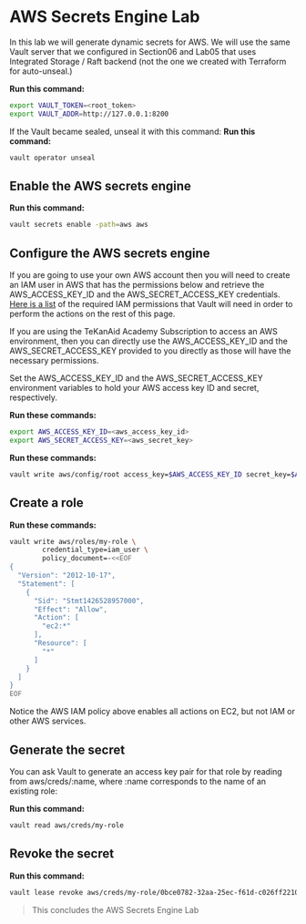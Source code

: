# AWS Secrets Engine Lab

In this lab we will generate dynamic secrets for AWS. We will use the same Vault server that we configured in Section06 and Lab05 that uses Integrated Storage / Raft backend (not the one we created with Terraform for auto-unseal.)

**Run this command:**
```bash
export VAULT_TOKEN=<root_token>
export VAULT_ADDR=http://127.0.0.1:8200
```

If the Vault became sealed, unseal it with this command:
**Run this command:**
```bash
vault operator unseal
```

## Enable the AWS secrets engine

**Run this command:**
```bash
vault secrets enable -path=aws aws
```

## Configure the AWS secrets engine

If you are going to use your own AWS account then you will need to create an IAM user in AWS that has the permissions below and retrieve the AWS_ACCESS_KEY_ID and the AWS_SECRET_ACCESS_KEY credentials.
[Here is a list](https://www.vaultproject.io/docs/secrets/aws#example-iam-policy-for-vault) of the required IAM permissions that Vault will need in order to perform the actions on the rest of this page.

If you are using the TeKanAid Academy Subscription to access an AWS environment, then you can directly use the AWS_ACCESS_KEY_ID and the AWS_SECRET_ACCESS_KEY provided to you directly as those will have the necessary permissions.

Set the AWS_ACCESS_KEY_ID and the AWS_SECRET_ACCESS_KEY environment variables to hold your AWS access key ID and secret, respectively.

**Run these commands:**
```bash
export AWS_ACCESS_KEY_ID=<aws_access_key_id>
export AWS_SECRET_ACCESS_KEY=<aws_secret_key>
```



**Run these commands:**
```bash
vault write aws/config/root access_key=$AWS_ACCESS_KEY_ID secret_key=$AWS_SECRET_ACCESS_KEY region=us-east-1
```

## Create a role

**Run these commands:**
```bash
vault write aws/roles/my-role \
        credential_type=iam_user \
        policy_document=-<<EOF
{
  "Version": "2012-10-17",
  "Statement": [
    {
      "Sid": "Stmt1426528957000",
      "Effect": "Allow",
      "Action": [
        "ec2:*"
      ],
      "Resource": [
        "*"
      ]
    }
  ]
}
EOF
```

Notice the AWS IAM policy above enables all actions on EC2, but not IAM or other AWS services.

## Generate the secret

You can ask Vault to generate an access key pair for that role by reading from aws/creds/:name, where :name corresponds to the name of an existing role:

**Run this command:**
```bash
vault read aws/creds/my-role
```

## Revoke the secret

**Run this command:**
```bash
vault lease revoke aws/creds/my-role/0bce0782-32aa-25ec-f61d-c026ff22106
```

> This concludes the AWS Secrets Engine Lab